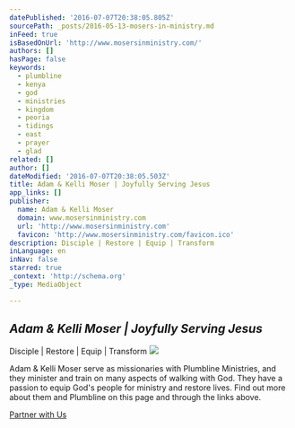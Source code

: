 ```yaml
---
datePublished: '2016-07-07T20:38:05.805Z'
sourcePath: _posts/2016-05-13-mosers-in-ministry.md
inFeed: true
isBasedOnUrl: 'http://www.mosersinministry.com/'
authors: []
hasPage: false
keywords:
  - plumbline
  - kenya
  - god
  - ministries
  - kingdom
  - peoria
  - tidings
  - east
  - prayer
  - glad
related: []
author: []
dateModified: '2016-07-07T20:38:05.503Z'
title: Adam & Kelli Moser | Joyfully Serving Jesus
app_links: []
publisher:
  name: Adam & Kelli Moser
  domain: www.mosersinministry.com
  url: 'http://www.mosersinministry.com'
  favicon: 'http://www.mosersinministry.com/favicon.ico'
description: Disciple | Restore | Equip | Transform
inLanguage: en
inNav: false
starred: true
_context: 'http://schema.org'
_type: MediaObject

---
```

## _Adam & Kelli Moser | Joyfully Serving Jesus_

Disciple | Restore | Equip | Transform
![](https://the-grid-user-content.s3-us-west-2.amazonaws.com/eb7c4efd-b6cb-4069-8b9d-ffd1fc94989a.jpg)

Adam & Kelli Moser serve as missionaries with Plumbline Ministries, and they minister and train on many aspects of walking with God. They have a passion to equip God's people for ministry and restore lives. Find out more about them and Plumbline on this page and through the links above.

[Partner with Us][0]

[0]: http://plumblineministries.givetransform.org/